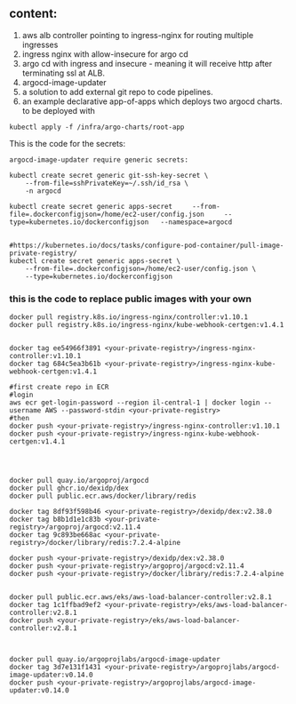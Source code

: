 ## content:
1. aws alb controller pointing to ingress-nginx for routing multiple ingresses
2. ingress nginx with allow-insecure for argo cd
3. argo cd with ingress and insecure - meaning it will receive http after terminating ssl at ALB.
4. argocd-image-updater
5. a solution to add external git repo to code pipelines.
6. an example declarative app-of-apps which deploys two argocd charts. to be deployed with
```
kubectl apply -f /infra/argo-charts/root-app
```
This is the code for the secrets:
```
argocd-image-updater require generic secrets:

kubectl create secret generic git-ssh-key-secret \
    --from-file=sshPrivateKey=~/.ssh/id_rsa \
    -n argocd

kubectl create secret generic apps-secret     --from-file=.dockerconfigjson=/home/ec2-user/config.json     --type=kubernetes.io/dockerconfigjson   --namespace=argocd


#https://kubernetes.io/docs/tasks/configure-pod-container/pull-image-private-registry/
kubectl create secret generic apps-secret \
    --from-file=.dockerconfigjson=/home/ec2-user/config.json \
    --type=kubernetes.io/dockerconfigjson
```









### this is the code to replace public images with your own
```
docker pull registry.k8s.io/ingress-nginx/controller:v1.10.1
docker pull registry.k8s.io/ingress-nginx/kube-webhook-certgen:v1.4.1


docker tag ee54966f3891 <your-private-registry>/ingress-nginx-controller:v1.10.1
docker tag 684c5ea3b61b <your-private-registry>/ingress-nginx-kube-webhook-certgen:v1.4.1

#first create repo in ECR
#login
aws ecr get-login-password --region il-central-1 | docker login --username AWS --password-stdin <your-private-registry>
#then
docker push <your-private-registry>/ingress-nginx-controller:v1.10.1
docker push <your-private-registry>/ingress-nginx-kube-webhook-certgen:v1.4.1




docker pull quay.io/argoproj/argocd
docker pull ghcr.io/dexidp/dex
docker pull public.ecr.aws/docker/library/redis

docker tag 8df93f598b46 <your-private-registry>/dexidp/dex:v2.38.0
docker tag b8b1d1e1c83b <your-private-registry>/argoproj/argocd:v2.11.4
docker tag 9c893be668ac <your-private-registry>/docker/library/redis:7.2.4-alpine

docker push <your-private-registry>/dexidp/dex:v2.38.0
docker push <your-private-registry>/argoproj/argocd:v2.11.4
docker push <your-private-registry>/docker/library/redis:7.2.4-alpine


docker pull public.ecr.aws/eks/aws-load-balancer-controller:v2.8.1
docker tag 1c1ffbad9ef2 <your-private-registry>/eks/aws-load-balancer-controller:v2.8.1
docker push <your-private-registry>/eks/aws-load-balancer-controller:v2.8.1



docker pull quay.io/argoprojlabs/argocd-image-updater
docker tag 3d7e131f1431 <your-private-registry>/argoprojlabs/argocd-image-updater:v0.14.0
docker push <your-private-registry>/argoprojlabs/argocd-image-updater:v0.14.0
```